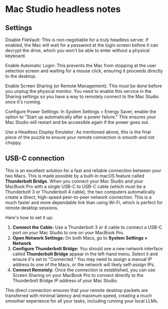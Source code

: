# Mac Studio headless notes

## Settings

Disable FileVault: This is non-negotiable for a truly headless server. If enabled, the Mac will wait for a password at the login screen before it can decrypt the drive, which you won't be able to enter without a physical keyboard.

Enable Automatic Login: This prevents the Mac from stopping at the user selection screen and waiting for a mouse click, ensuring it proceeds directly to the desktop.

Enable Screen Sharing (or Remote Management): This must be done before you unplug the physical monitor. You need to enable this service in the Sharing settings so you have a way to remotely connect to the Mac Studio once it's running.

Configure Power Settings: In System Settings > Energy Saver, enable the option to "Start up automatically after a power failure." This ensures your Mac Studio will restart and be accessible again if the power goes out.

Use a Headless Display Emulator: As mentioned above, this is the final piece of the puzzle to ensure your remote connection is smooth and not choppy.

## USB-C connection

This is an excellent solution for a fast and reliable connection between your two Macs. This is made possible by a built-in macOS feature called **Thunderbolt Bridge**. When you connect your Mac Studio and your MacBook Pro with a single USB-C to USB-C cable (which must be a Thunderbolt 3 or Thunderbolt 4 cable), the two computers automatically create a direct, high-speed peer-to-peer network connection. This is a much faster and more dependable link than using Wi-Fi, which is perfect for remote desktop sessions.

Here's how to set it up:

1.  **Connect the Cable:** Use a Thunderbolt 3 or 4 cable to connect a USB-C port on your Mac Studio to one on your MacBook Pro.
2.  **Open Network Settings:** On both Macs, go to **System Settings > Network**.
3.  **Configure Thunderbolt Bridge:** You should see a new network interface called **Thunderbolt Bridge** appear in the left-hand menu. Select it and ensure it's set to "Connected." You may need to assign a manual IP address to one of the Macs, or the network will likely self-assign IPs.
4.  **Connect Remotely:** Once the connection is established, you can use Screen Sharing on your MacBook Pro to connect directly to the Thunderbolt Bridge IP address of your Mac Studio.

This direct connection ensures that your remote desktop packets are transferred with minimal latency and maximum speed, creating a much smoother experience for all your tasks, including running your local LLMs.
